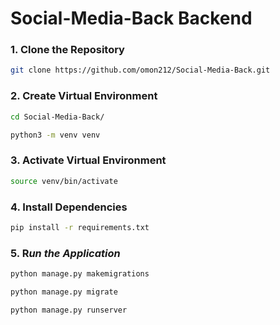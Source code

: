 # Social-Media-Back Backend

### 1. Clone the Repository

```bash
git clone https://github.com/omon212/Social-Media-Back.git
```

### 2. Create Virtual Environment

```bash
cd Social-Media-Back/
```

```bash
python3 -m venv venv
```

### 3. Activate Virtual Environment

```bash
source venv/bin/activate
```

### 4. Install Dependencies

```bash
pip install -r requirements.txt
```

### 5. R*un the Application*

```bash
python manage.py makemigrations
```

```bash
python manage.py migrate
```

```bash
python manage.py runserver
```